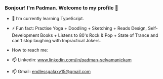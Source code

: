 ### Bonjour! I'm Padman. Welcome to my profile 🥳
- 🌱 I’m currently learning TypeScript.
- ⚡ Fun fact: Practise Yoga + Doodling + Sketching + Reads Design, Self-Development Books + Listens to 80's Rock & Pop + State of Trance and can't stop laughing          with Impractical Jokers.

- How to reach me:
- 📫 Linkedin: www.linkedin.com/in/padman-selvamanickam 
- 📫 Gmail: endlessgalaxy15@gmail.com
<!--
**Padman83/Padman83** is a ✨ _special_ ✨ repository because its `README.md` (this file) appears on your GitHub profile.

Here are some ideas to get you started:

- 🔭 I’m currently working on ...
- 🌱 I’m currently learning ...
- 👯 I’m looking to collaborate on ...
- 🤔 I’m looking for help with ...
- 💬 Ask me about ...
- 📫 How to reach me: ...
- 😄 Pronouns: ...
- ⚡ Fun fact: ...
-->
